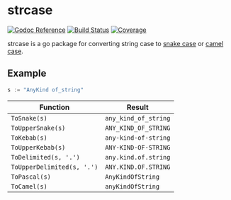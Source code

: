 # strcase
[![Godoc Reference](https://godoc.org/github.com/iancoleman/strcase?status.svg)](http://godoc.org/github.com/iancoleman/strcase)
[![Build Status](https://travis-ci.org/iancoleman/strcase.svg)](https://travis-ci.org/iancoleman/strcase)
[![Coverage](http://gocover.io/_badge/github.com/iancoleman/strcase?0)](http://gocover.io/github.com/iancoleman/strcase)

strcase is a go package for converting string case to [snake case](https://en.wikipedia.org/wiki/Snake_case) or [camel case](https://en.wikipedia.org/wiki/CamelCase).

## Example

```go
s := "AnyKind of_string"
```

| Function                          | Result               |
|-----------------------------------|----------------------|
| `ToSnake(s)`                      | `any_kind_of_string` |
| `ToUpperSnake(s)`                 | `ANY_KIND_OF_STRING` |
| `ToKebab(s)`                      | `any-kind-of-string` |
| `ToUpperKebab(s)`                 | `ANY-KIND-OF-STRING` |
| `ToDelimited(s, '.')`             | `any.kind.of.string` |
| `ToUpperDelimited(s, '.')`        | `ANY.KIND.OF.STRING` |
| `ToPascal(s)`                     | `AnyKindOfString`    |
| `ToCamel(s)`                      | `anyKindOfString`    |